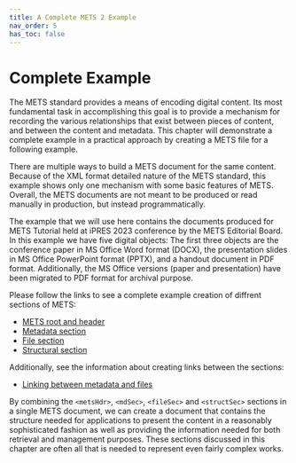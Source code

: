 ```yaml
---
title: A Complete METS 2 Example
nav_order: 5
has_toc: false
---
```

# Complete Example

The METS standard provides a means of encoding digital content. Its most fundamental task in accomplishing this goal is to provide a mechanism for recording the various relationships that exist between pieces of content, and between the content and metadata. This chapter will demonstrate a complete example in a practical approach by creating a METS file for a following example. 

There are multiple ways to build a METS document for the same content. Because of the XML format detailed nature of the METS standard, this example shows only one mechanism with some basic features of METS. Overall, the METS documents are not meant to be produced or read manually in production, but instead programmatically.

The example that we will use here contains the documents produced for METS Tutorial held at iPRES 2023 conference by the METS Editorial Board. In this example we have five digital objects: The first three objects are the conference paper in MS Office Word format (DOCX), the presentation slides in MS Office PowerPoint format (PPTX), and a handout document in PDF format. Additionally, the MS Office versions (paper and presentation) have been migrated to PDF format for archival purpose. 

Please follow the links to see a complete example creation of diffrent sections of METS:

- [METS root and header](./authoring/METS%20root%20and%20header.md)
- [Metadata section](./authoring/Metadata%20section.md)
- [File section](./authoring/File%20section.md)
- [Structural section](./authoring/Structural%20section.md)

Additionally, see the information about creating links between the sections:

- [Linking between metadata and files](./authoring/Linking%20between%20metadata%20and%20files.md) 

By combining the `<metsHdr>`, `<mdSec>`, `<fileSec>` and `<structSec>` sections in a single METS document, we can create a document that contains the structure needed for applications to present the content in a reasonably sophisticated fashion as well as providing the information needed for both retrieval and management purposes. These sections discussed in this chapter are often all that is needed to represent even fairly complex works.
